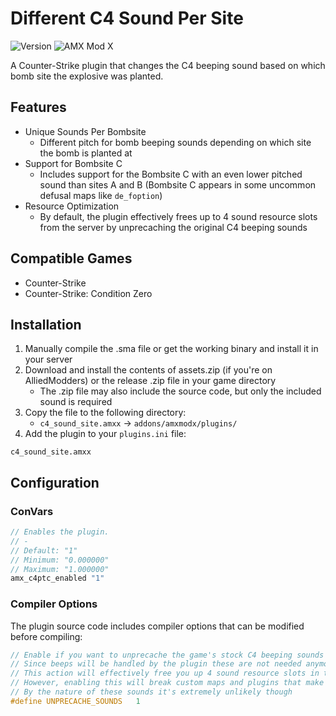 # Different C4 Sound Per Site

![Version](https://img.shields.io/badge/version-1.0.1-blue)
![AMX Mod X](https://img.shields.io/badge/AMXX%201.8.2-Required-orange)

A Counter-Strike plugin that changes the C4 beeping sound based on which bomb site the explosive was planted.

## Features

- Unique Sounds Per Bombsite
  - Different pitch for bomb beeping sounds depending on which site the bomb is planted at
- Support for Bombsite C
  - Includes support for the Bombsite C with an even lower pitched sound than sites A and B (Bombsite C appears in some uncommon defusal maps like `de_foption`)
- Resource Optimization
  - By default, the plugin effectively frees up to 4 sound resource slots from the server by unprecaching the original C4 beeping sounds


## Compatible Games

- Counter-Strike
- Counter-Strike: Condition Zero

## Installation

1. Manually compile the .sma file or get the working binary and install it in your server
2. Download and install the contents of assets.zip (if you're on AlliedModders) or the release .zip file in your game directory
   - The .zip file may also include the source code, but only the included sound is required
3. Copy the file to the following directory:
   - `c4_sound_site.amxx` → `addons/amxmodx/plugins/`
4. Add the plugin to your `plugins.ini` file:
```
c4_sound_site.amxx
```

## Configuration

### ConVars

```c
// Enables the plugin.
// -
// Default: "1"
// Minimum: "0.000000"
// Maximum: "1.000000"
amx_c4ptc_enabled "1"
```

### Compiler Options

The plugin source code includes compiler options that can be modified before compiling:

```c
// Enable if you want to unprecache the game's stock C4 beeping sounds
// Since beeps will be handled by the plugin these are not needed anymore
// This action will effectively free you up 4 sound resource slots in the server
// However, enabling this will break custom maps and plugins that make use of these  
// By the nature of these sounds it's extremely unlikely though
#define UNPRECACHE_SOUNDS   1
```